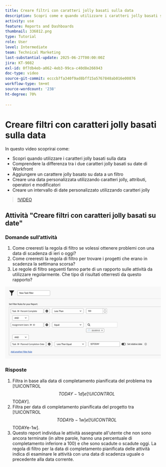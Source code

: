 ```yaml
---
title: Creare filtri con caratteri jolly basati sulla data
description: Scopri come e quando utilizzare i caratteri jolly basati sulla data e come creare un filtro basato sulla data corrente.
activity: use
feature: Reports and Dashboards
thumbnail: 336812.png
type: Tutorial
role: User
level: Intermediate
team: Technical Marketing
last-substantial-update: 2025-06-27T00:00:00Z
jira: KT-9082
exl-id: 0f7db4eb-a062-4eb3-99ca-c40d8e266943
doc-type: video
source-git-commit: ecccb7fa340f9ad8bff15a5767848ab016e00876
workflow-type: tm+mt
source-wordcount: '238'
ht-degree: 70%

---
```


# Creare filtri con caratteri jolly basati sulla data

In questo video scoprirai come:

* Scopri quando utilizzare i caratteri jolly basati sulla data
* Comprendere la differenza tra i due caratteri jolly basati su date di Workfront
* Aggiungere un carattere jolly basato su data a un filtro
* Creare una data personalizzata utilizzando caratteri jolly, attributi, operatori e modificatori
* Creare un intervallo di date personalizzato utilizzando caratteri jolly

>[!VIDEO](https://video.tv.adobe.com/v/336812/?quality=12&learn=on)


## Attività &quot;Creare filtri con caratteri jolly basati su date&quot;


### Domande sull’attività

1. Come creeresti la regola di filtro se volessi ottenere problemi con una data di scadenza di ieri o oggi?
1. Come creeresti la regola di filtro per trovare i progetti che erano in scadenza la settimana scorsa?
1. Le regole di filtro seguenti fanno parte di un rapporto sulle attività da utilizzare regolarmente. Che tipo di risultati otterresti da questo rapporto?

![Immagine della schermata per creare un filtro attività con un carattere jolly basato sulla data](assets/date-wildcard-answer-1.png)

### Risposte

1. Filtra in base alla data di completamento pianificata del problema tra [!UICONTROL $$TODAY-1d] e [!UICONTROL $$TODAY].
1. Filtra per data di completamento pianificata del progetto tra [!UICONTROL $$TODAYb-1w] e [!UICONTROL $$TODAYe-1w].
1. Questo report individua le attività assegnate all&#39;utente che non sono ancora terminate (in altre parole, hanno una percentuale di completamento inferiore a 100) e che sono scadute o scadute oggi. La regola di filtro per la data di completamento pianificata delle attività indica di esaminare le attività con una data di scadenza uguale o precedente alla data corrente.
